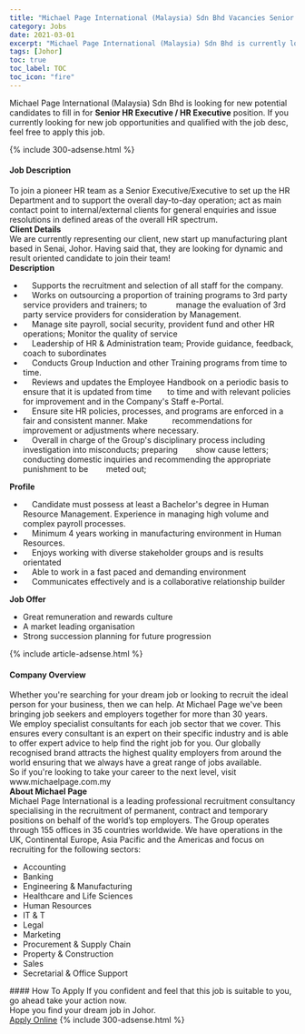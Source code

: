 ```yaml
---
title: "Michael Page International (Malaysia) Sdn Bhd Vacancies Senior HR Executive / HR Executive" 
category: Jobs 
date: 2021-03-01 
excerpt: "Michael Page International (Malaysia) Sdn Bhd is currently looking for suitable person to fill in the Senior HR Executive / HR Executive which based in Johor" 
tags: [Johor] 
toc: true 
toc_label: TOC 
toc_icon: "fire" 
--- 
```


<p>Michael Page International (Malaysia) Sdn Bhd is looking for new potential candidates to fill in for <b>Senior HR Executive / HR Executive</b> position. If you currently looking for new job opportunities and qualified with the job desc, feel free to apply this job.
</p>{% include 300-adsense.html %} 
<div><div><h4>Job Description</h4></div><div><div><span><div><div>To join a pioneer HR team as a Senior Executive/Executive to set up the HR Department and to support the overall day-to-day operation; act as main contact point to internal/external clients for general enquiries and issue resolutions in defined areas of the overall HR spectrum.<div><strong>Client Details</strong></div><div>We are currently representing our client, new start up manufacturing plant based in Senai, Johor. Having said that, they are looking for dynamic and result oriented candidate to join their team!</div><div><strong>Description</strong></div><ul><li>&#160;&#160;&#160; Supports the recruitment and selection of all staff for the company.</li><li>&#160;&#160;&#160; Works on outsourcing a proportion of training programs to 3rd party service providers and trainers; to &#160; &#160; &#160; &#160; &#160; &#160; manage the evaluation of 3rd party service providers for consideration by Management.</li><li>&#160;&#160;&#160; Manage site payroll, social security, provident fund and other HR operations; Monitor the quality of service</li><li>&#160;&#160;&#160; Leadership of HR &amp; Administration team; Provide guidance, feedback, coach to subordinates</li><li>&#160;&#160;&#160; Conducts Group Induction and other Training programs from time to time.</li><li>&#160;&#160;&#160; Reviews and updates the Employee Handbook on a periodic basis to ensure that it is updated from time &#160; &#160; &#160; to time and with relevant policies for improvement and in the Company's Staff e-Portal.</li><li>&#160;&#160;&#160; Ensure site HR policies, processes, and programs are enforced in a fair and consistent manner. Make &#160; &#160; &#160; &#160; &#160; recommendations for improvement or adjustments where necessary.</li><li>&#160;&#160;&#160; Overall in charge of the Group's disciplinary process including investigation into misconducts; preparing &#160; &#160; &#160; &#160;show cause letters; conducting domestic inquiries and recommending the appropriate punishment to be &#160; &#160; &#160; &#160;meted out;</li></ul><strong>Profile</strong><ul><li>&#160;&#160;&#160; Candidate must possess at least a Bachelor's degree in Human Resource Management. Experience in managing high volume and complex payroll processes.</li><li>&#160;&#160;&#160; Minimum 4 years working in manufacturing environment in Human Resources.</li><li>&#160;&#160;&#160; Enjoys working with diverse stakeholder groups and is results orientated</li><li>&#160;&#160;&#160; Able to work in a fast paced and demanding environment</li><li>&#160;&#160;&#160; Communicates effectively and is a collaborative relationship builder</li></ul><div><strong>Job Offer</strong></div><ul><li>Great remuneration and rewards culture</li><li>A market leading organisation</li><li>Strong succession planning for future progression</li></ul></div></div></span></div></div></div> 
{% include article-adsense.html %} 
<div><div><h4>Company Overview</h4></div><div><div><span><div><div><div>Whether you're searching for your dream job or looking to recruit the ideal person for your business, then we can help. At Michael Page we've been bringing job seekers and employers together for more than 30 years.</div><div><div>We employ specialist consultants for each job sector that we cover. This ensures every consultant is an expert on their specific industry and is able to offer expert advice to help find the right job for you. Our globally recognised brand attracts the highest quality employers from around the world ensuring that we always have a great range of jobs available.</div><div>So if you're looking to take your career to the next level, visit www.michaelpage.com.my</div><div><strong>About Michael Page</strong></div><div>Michael Page International is a leading professional recruitment consultancy specialising in the recruitment of permanent, contract and temporary positions on behalf of the world&#8217;s top employers. The Group operates through 155 offices in 35 countries worldwide. We have operations in the UK, Continental Europe, Asia Pacific and the Americas and focus on recruiting for the following sectors:<div><ul><li>Accounting</li><li>Banking</li><li>Engineering &amp; Manufacturing</li><li>Healthcare and Life Sciences</li><li>Human Resources</li><li>IT &amp; T</li><li>Legal</li><li>Marketing</li><li>Procurement &amp; Supply Chain</li><li>Property &amp; Construction&#160;</li><li>Sales</li><li>Secretarial &amp; Office Support</li></ul></div></div></div></div></div></span></div></div></div> 
#### How To Apply 
If you confident and feel that this job is suitable to you, go ahead take your action now. <br/> 
Hope you find your dream job in Johor. <br/> 
<a href="https://www.jobstreet.com.my/en/job/senior-hr-executive-hr-executive-4494202?jobId=jobstreet-my-job-4494202&" class="btn btn--info" target="_blank" rel="nofollow noopenner">Apply Online</a> 
{% include 300-adsense.html %} 